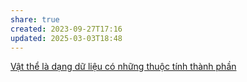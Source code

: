 ```yaml
---
share: true
created: 2023-09-27T17:16
updated: 2025-03-03T18:48
---
```


[Vật thể là dạng dữ liệu có những thuộc tính thành phần](./V%E1%BA%ADt%20th%E1%BB%83%20l%C3%A0%20d%E1%BA%A1ng%20d%E1%BB%AF%20li%E1%BB%87u%20c%C3%B3%20nh%E1%BB%AFng%20thu%E1%BB%99c%20t%C3%ADnh%20th%C3%A0nh%20ph%E1%BA%A7n.md)
